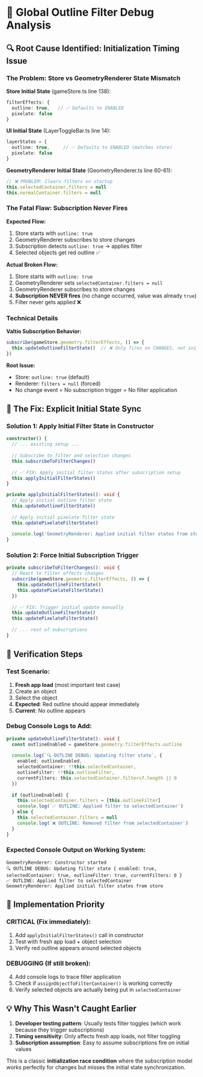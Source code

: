 # 🚨 Global Outline Filter Debug Analysis

## 🔍 **Root Cause Identified: Initialization Timing Issue**

### **The Problem: Store vs GeometryRenderer State Mismatch**

**Store Initial State** (gameStore.ts line 138):
```typescript
filterEffects: {
  outline: true,   // ✅ Defaults to ENABLED
  pixelate: false
}
```

**UI Initial State** (LayerToggleBar.ts line 14):
```typescript
layerStates = {
  outline: true,     // ✅ Defaults to ENABLED (matches store)
  pixelate: false
}
```

**GeometryRenderer Initial State** (GeometryRenderer.ts line 60-61):
```typescript
// ❌ PROBLEM: Clears filters on startup
this.selectedContainer.filters = null
this.normalContainer.filters = null
```

### **The Fatal Flaw: Subscription Never Fires**

**Expected Flow:**
1. Store starts with `outline: true`
2. GeometryRenderer subscribes to store changes
3. Subscription detects `outline: true` → applies filter
4. Selected objects get red outline ✅

**Actual Broken Flow:**
1. Store starts with `outline: true`
2. GeometryRenderer sets `selectedContainer.filters = null`
3. GeometryRenderer subscribes to store changes
4. **Subscription NEVER fires** (no change occurred, value was already `true`)
5. Filter never gets applied ❌

### **Technical Details**

**Valtio Subscription Behavior:**
```typescript
subscribe(gameStore.geometry.filterEffects, () => {
  this.updateOutlineFilterState()  // ❌ Only fires on CHANGES, not initial values
})
```

**Root Issue:**
- Store: `outline: true` (default)
- Renderer: `filters = null` (forced)
- No change event = No subscription trigger = No filter application

## 🔧 **The Fix: Explicit Initial State Sync**

### **Solution 1: Apply Initial Filter State in Constructor**

```typescript
constructor() {
  // ... existing setup ...
  
  // Subscribe to filter and selection changes
  this.subscribeToFilterChanges()
  
  // ✅ FIX: Apply initial filter states after subscription setup
  this.applyInitialFilterStates()
}

private applyInitialFilterStates(): void {
  // Apply initial outline filter state
  this.updateOutlineFilterState()
  
  // Apply initial pixelate filter state  
  this.updatePixelateFilterState()
  
  console.log('GeometryRenderer: Applied initial filter states from store')
}
```

### **Solution 2: Force Initial Subscription Trigger**

```typescript
private subscribeToFilterChanges(): void {
  // React to filter effects changes
  subscribe(gameStore.geometry.filterEffects, () => {
    this.updateOutlineFilterState()
    this.updatePixelateFilterState()
  })
  
  // ✅ FIX: Trigger initial update manually
  this.updateOutlineFilterState()
  this.updatePixelateFilterState()
  
  // ... rest of subscriptions
}
```

## 🎯 **Verification Steps**

### **Test Scenario:**
1. **Fresh app load** (most important test case)
2. Create an object
3. Select the object
4. **Expected**: Red outline should appear immediately
5. **Current**: No outline appears

### **Debug Console Logs to Add:**
```typescript
private updateOutlineFilterState(): void {
  const outlineEnabled = gameStore.geometry.filterEffects.outline
  
  console.log(`🔍 OUTLINE DEBUG: Updating filter state`, {
    enabled: outlineEnabled,
    selectedContainer: !!this.selectedContainer,
    outlineFilter: !!this.outlineFilter,
    currentFilters: this.selectedContainer.filters?.length || 0
  })
  
  if (outlineEnabled) {
    this.selectedContainer.filters = [this.outlineFilter]
    console.log(`✅ OUTLINE: Applied filter to selectedContainer`)
  } else {
    this.selectedContainer.filters = null
    console.log(`❌ OUTLINE: Removed filter from selectedContainer`)
  }
}
```

### **Expected Console Output on Working System:**
```
GeometryRenderer: Constructor started
🔍 OUTLINE DEBUG: Updating filter state { enabled: true, selectedContainer: true, outlineFilter: true, currentFilters: 0 }
✅ OUTLINE: Applied filter to selectedContainer
GeometryRenderer: Applied initial filter states from store
```

## 🚀 **Implementation Priority**

### **CRITICAL (Fix immediately):**
1. Add `applyInitialFilterStates()` call in constructor
2. Test with fresh app load + object selection
3. Verify red outline appears around selected objects

### **DEBUGGING (If still broken):**
4. Add console logs to trace filter application
5. Check if `assignObjectToFilterContainer()` is working correctly
6. Verify selected objects are actually being put in `selectedContainer`

## 💡 **Why This Wasn't Caught Earlier**

1. **Developer testing pattern**: Usually tests filter toggles (which work because they trigger subscriptions)
2. **Timing sensitivity**: Only affects fresh app loads, not filter toggling
3. **Subscription assumption**: Easy to assume subscriptions fire on initial values

This is a classic **initialization race condition** where the subscription model works perfectly for changes but misses the initial state synchronization.